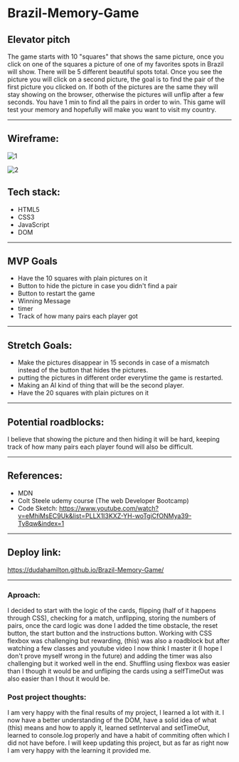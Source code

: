 # Brazil-Memory-Game

## Elevator pitch

The game starts with 10 "squares" that shows the same picture, once you click on one of the squares a picture of one of my favorites spots in Brazil will show. There will be 5 different beautiful spots total. Once you see the picture you will click on a second picture, the goal is to find the pair of the first picture you clicked on. If both of the pictures are the same they will stay showing on the browser, otherwise the pictures will unflip after a few seconds. You have 1 min to find all the pairs in order to win. This game will test your memory and hopefully will make you want to visit my country.

---
## Wireframe:

![1](https://user-images.githubusercontent.com/117694604/204959235-537c7872-3081-4328-bafc-0555f8c438d1.jpg)

![2](https://user-images.githubusercontent.com/117694604/204959311-40dcedb5-a0c1-41ff-b837-31039f8fc66f.jpg)


## Tech stack:

* HTML5
* CSS3
* JavaScript
* DOM

---

## MVP Goals

* Have the 10 squares with plain pictures on it
* Button to hide the picture in case you didn't find a pair
* Button to restart the game
* Winning Message
* timer 
* Track of how many pairs each player got

---

## Stretch Goals:

* Make the pictures disappear in 15 seconds in case of a mismatch instead of the button that hides the pictures.
* putting the pictures in different order everytime the game is restarted.
* Making an AI kind of thing that will be the second player.
* Have the 20 squares with plain pictures on it

---

## Potential roadblocks:

I believe that showing the picture and then hiding it will be hard, keeping track of how many pairs each player found will also be difficult.

---

## References:
* MDN 
* Colt Steele udemy course (The web Developer Bootcamp)
* Code Sketch: https://www.youtube.com/watch?v=eMhiMsEC9Uk&list=PLLX1I3KXZ-YH-woTgiCfONMya39-Ty8qw&index=1

---

## Deploy link:
https://dudahamilton.github.io/Brazil-Memory-Game/

---

### Aproach:
I decided to start with the logic of the cards, flipping (half of it happens through CSS), checking for a match, unflipping, storing the numbers of pairs, once the card logic was done I added the time obstacle, the reset button, the start button and the instructions button. Working with CSS flexbox was challenging but rewarding, (this) was also a roadblock but after watching a few classes and youtube video I now think I master it (I hope I don't prove myself wrong in the future) and adding the timer was also challenging but it worked well in the end. Shuffling using flexbox was easier than I though it would be and unfliping the cards using a selfTimeOut was also easier than I thout it would be.

### Post project thoughts:
I am very happy with the final results of my project, I learned a lot with it. I now have a better understanding of the DOM, have a solid idea of what (this) means and how to apply it, learned setInterval and setTimeOut, learned to console.log properly and have a habit of commiting often which I did not have before. I will keep updating this project, but as far as right now I am very happy with the learning it provided me.
